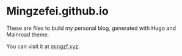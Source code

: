# Mingzefei.github.io

These are files to build my personal blog, generated
with Hugo and Mainroad theme.


You can visit it at [mingzf.xyz](www.mingzf.xyz).
